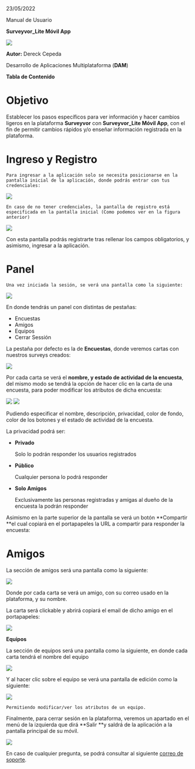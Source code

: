 


23/05/2022

Manual de Usuario

**Surveyvor_Lite Móvil App**

 


<img src="https://raw.githubusercontent.com/devck84/surveyvor/flutter-app/Surveyvor_Lite1.0/documentation/usuario1.png">


**Autor:** Dereck Cepeda

Desarrollo de Aplicaciones Multiplataforma (**DAM**)

**Tabla de Contenido**


# **Objetivo**

Establecer los pasos específicos para ver información y hacer cambios ligeros en la plataforma **Surveyvor** con **Surveyvor_Lite Móvil App**, con el fin de permitir cambios rápidos y/o enseñar información registrada en la plataforma.


# **Ingreso y Registro**

	Para ingresar a la aplicación solo se necesita posicionarse en la pantalla inicial de la aplicación, donde podrás entrar con tus credenciales:




<img src="https://raw.githubusercontent.com/devck84/surveyvor/flutter-app/Surveyvor_Lite1.0/documentation/usuario2.png">


	En caso de no tener credenciales, la pantalla de registro está especificada en la pantalla inicial (Como podemos ver en la figura anterior)



<img src="https://raw.githubusercontent.com/devck84/surveyvor/flutter-app/Surveyvor_Lite1.0/documentation/usuario3.png">


Con esta pantalla podrás registrarte tras rellenar los campos obligatorios, y asimismo, ingresar a la aplicación.


# **Panel**

	Una vez iniciada la sesión, se verá una pantalla como la siguiente:




<img src="https://raw.githubusercontent.com/devck84/surveyvor/flutter-app/Surveyvor_Lite1.0/documentation/usuario4.png">


En donde tendrás un panel con distintas de pestañas:



* Encuestas
* Amigos
* Equipos
* Cerrar Sessión

La pestaña por defecto es la de **Encuestas**, donde veremos cartas con nuestros surveys creados:




<img src="https://raw.githubusercontent.com/devck84/surveyvor/flutter-app/Surveyvor_Lite1.0/documentation/usuario5.png">


Por cada carta se verá el **nombre, y estado de actividad de la encuesta**, del mismo modo se tendrá la opción de hacer clic en la carta de una encuesta, para poder modificar los atributos de dicha encuesta:


<img src="https://raw.githubusercontent.com/devck84/surveyvor/flutter-app/Surveyvor_Lite1.0/documentation/usuario6.png">


<img src="https://raw.githubusercontent.com/devck84/surveyvor/flutter-app/Surveyvor_Lite1.0/documentation/usuario7.png">


Pudiendo especificar el nombre, descripción, privacidad, color de fondo, color de los botones y el estado de actividad de la encuesta.

La privacidad podrá ser:



* **Privado**

    Solo lo podrán responder los usuarios registrados

* **Público**

    Cualquier persona lo podrá responder

* **Solo Amigos**

    Exclusivamente las personas registradas y amigas al dueño de la encuesta la podrán responder


Asimismo en la parte superior de la pantalla se verá un botón **Compartir **el cual copiará en el portapapeles la URL a compartir para responder la encuesta:


# **Amigos**

La sección de amigos será una pantalla como la siguiente:



<img src="https://raw.githubusercontent.com/devck84/surveyvor/flutter-app/Surveyvor_Lite1.0/documentation/usuario8.png">


Donde por cada carta  se verá un amigo, con su correo usado en la plataforma, y su nombre. 

 La carta será clickable y abrirá copiará el email de dicho amigo en el portapapeles:



<img src="https://raw.githubusercontent.com/devck84/surveyvor/flutter-app/Surveyvor_Lite1.0/documentation/usuario9.png">


**Equipos**

La sección de equipos será una pantalla como la siguiente, en donde cada carta tendrá el nombre del equipo



<img src="https://raw.githubusercontent.com/devck84/surveyvor/flutter-app/Surveyvor_Lite1.0/documentation/usuario10.png">


Y al hacer clic sobre el equipo se verá una pantalla de edición como la siguiente:

	

<img src="https://raw.githubusercontent.com/devck84/surveyvor/flutter-app/Surveyvor_Lite1.0/documentation/usuario11.png">


	Permitiendo modificar/ver los atributos de un equipo.

Finalmente, para cerrar sesión en la plataforma, veremos un apartado en el menú de la izquierda que dirá **Salir **y saldrá de la aplicación a la pantalla principal de su móvil. 



<img src="https://raw.githubusercontent.com/devck84/surveyvor/flutter-app/Surveyvor_Lite1.0/documentation/usuario12.png">

En caso de cualquier pregunta, se podrá consultar al siguiente [correo de soporte](mailto:drckcpd84@gmail.com).
